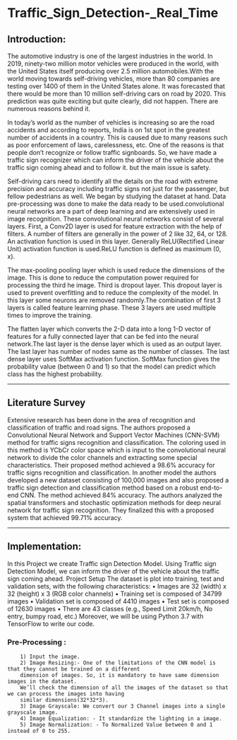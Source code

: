 # Traffic_Sign_Detection-_Real_Time

## Introduction:
The automotive industry is one of the largest industries in the world. In 2019, ninety-two million motor vehicles were produced in the world, with the United States itself producing over 2.5 million automobiles.With the world moving towards self-driving vehicles, more than 80 companies are testing over 1400 of them in the United States alone. It was forecasted that there would be more than 10 million self-driving cars on road by 2020. This prediction was quite exciting but quite clearly, did not happen. There are numerous reasons behind it.

In today’s world as the number of vehicles is increasing so are the road accidents and according to reports, India is on 1st spot in the greatest number of accidents in a country. This is caused due to many reasons such as poor enforcement of laws, carelessness, etc. One of the reasons is that people don’t recognize or follow 
traffic signboards. So, we have made a traffic sign recognizer which can inform the driver of the vehicle about the traffic sign coming ahead and to follow it. but the main issue is safety. 

Self-driving cars need to identify all the details on the road with extreme precision and accuracy including traffic signs not just for the passenger, but fellow pedestrians as well. We began by studying the dataset at hand. Data pre-processing was done to make the data ready to be used.convolutional neural networks are a part of deep learning and are extensively used in image recognition. These convolutional neural networks consist of several layers. First, a Conv2D layer is used for feature extraction with the help of filters. A number of filters are generally in the power of 2 like 32, 64, or 128. An activation function is used in this layer. Generally ReLU(Rectified Linear Unit) activation function is used.ReLU function is defined as maximum (0, x).

The max-pooling pooling layer which is used reduce the dimensions of the image. This is done to reduce the computation power required for processing the third he image. Third is dropout layer. This dropout layer is used to prevent overfitting and to reduce the complexity of the model. In this layer some neurons are removed randomly.The combination of first 3 layers is called feature learning phase. These 3 layers are used multiple times to improve the training.

The flatten layer which converts the 2-D data into a long 1-D vector of features for a fully connected layer that can be fed into the neural network.The last layer is the dense layer which is used as an output layer. The last layer has number of nodes same as the number of classes. The last dense layer uses SoftMax activation function. SoftMax function gives the probability value (between 0 and 1) so that the model can predict which class has the highest probability.

---------------------------------------------------------------------------------------------------------------------------------------------------------------------------------
## Literature Survey

Extensive research has been done in the area of recognition and classification of traffic and road signs. The authors proposed a Convolutional Neural Network and Support Vector Machines (CNN-SVM) method for traffic signs recognition and classification. The coloring used in this method is YCbCr color space which is input to the convolutional neural network to divide the color channels and extracting some special characteristics. 
Their proposed method achieved a 98.6% accuracy for traffic signs recognition and classification. In another model the authors developed a new dataset consisting of 100,000 images and also proposed a traffic sign detection and classification method based on a robust end-to-end CNN. The method achieved 84% accuracy. 
The authors analyzed the spatial transformers and stochastic optimization methods for deep neural network for traffic sign recognition. They finalized this with a proposed system that achieved 99.71% accuracy. 

---------------------------------------------------------------------------------------------------------------------------------------------------------------------------------
## Implementation:
In this Project we create Traffic sign Detection Model. Using Traffic sign Detection Model, we can inform 
the driver of the vehicle about the traffic sign coming ahead. 
Project Setup 
The dataset is plot into training, test and validation sets, with the following characteristics: 
        • Images are 32 (width) x 32 (height) x 3 (RGB color channels) 
        • Training set is composed of 34799 images 
        • Validation set is composed of 4410 images 
        • Test set is composed of 12630 images 
        • There are 43 classes (e.g., Speed Limit 20km/h, No entry, bumpy road, etc.) Moreover, we 
        will be using Python 3.7 with TensorFlow to write our code. 
        
### Pre-Processing :
        1) Input the image.
        2) Image Resizing:- One of the limitations of the CNN model is that they cannot be trained on a different
        dimension of images. So, it is mandatory to have same dimension images in the dataset. 
        We’ll check the dimension of all the images of the dataset so that we can process the images into having 
        similar dimensions(32*32*3).
        3) Image Grayscale: We convert our 3 Channel images into a single grayscale image.  
        4) Image Equalization: - It standardize the lighting in a image. 
        5) Image Normalization: - To Normalized Value between 0 and 1 instead of 0 to 255.


